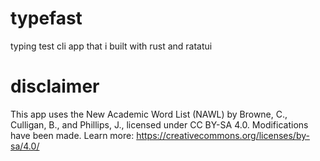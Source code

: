 # typefast
typing test cli app that i built with rust and ratatui

# disclaimer
This app uses the New Academic Word List (NAWL) by Browne, C., Culligan, B., and Phillips, J., licensed under CC BY-SA 4.0. Modifications have been made. Learn more: https://creativecommons.org/licenses/by-sa/4.0/
